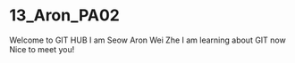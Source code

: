 # 13_Aron_PA02
Welcome to GIT HUB
I am Seow Aron Wei Zhe
I am learning about GIT now
Nice to meet you!
